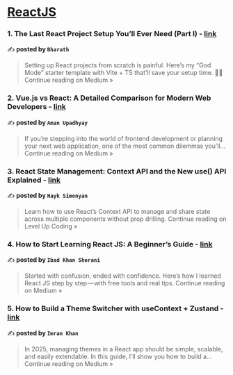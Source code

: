 
<h1><a href=https://medium.com/tag/reactjs/recommended target="_blank" rel="noopener noreferrer">ReactJS</a></h1>
<h3>1. The Last React Project Setup You’ll Ever Need (Part I) - <a href="https://medium.com/@bharath0292/the-last-react-project-setup-youll-ever-need-part-i-91b05df20333?source=rss------reactjs-5" target="_blank" rel="noopener noreferrer">link</a></h3>

✍️ **posted by `Bharath`**

<blockquote>Setting up React projects from scratch is painful. Here’s my “God Mode” starter template with Vite + TS that’ll save your setup time. 🚀🚀
Continue reading on Medium »</blockquote>

<h3>2.  Vue.js vs React: A Detailed Comparison for Modern Web Developers - <a href="https://medium.com/@aman2833617/vue-js-vs-react-a-detailed-comparison-for-modern-web-developers-e51d6ca46eb8?source=rss------reactjs-5" target="_blank" rel="noopener noreferrer">link</a></h3>

✍️ **posted by `Aman Upadhyay`**

<blockquote>If you’re stepping into the world of frontend development or planning your next web application, one of the most common dilemmas you’ll…
Continue reading on Medium »</blockquote>

<h3>3. React State Management: Context API and the New use() API Explained - <a href="https://levelup.gitconnected.com/react-state-management-context-api-and-the-new-use-api-explained-e583eeba1090?source=rss------reactjs-5" target="_blank" rel="noopener noreferrer">link</a></h3>

✍️ **posted by `Hayk Simonyan`**

<blockquote>Learn how to use React’s Context API to manage and share state across multiple components without prop drilling.
Continue reading on Level Up Coding »</blockquote>

<h3>4. How to Start Learning React JS: A Beginner’s Guide - <a href="https://medium.com/@ibadkhansherani/how-to-start-learning-react-js-a-beginners-guide-4969028b2df6?source=rss------reactjs-5" target="_blank" rel="noopener noreferrer">link</a></h3>

✍️ **posted by `Ibad Khan Sherani`**

<blockquote>Started with confusion, ended with confidence. Here’s how I learned React JS step by step — with free tools and real tips.
Continue reading on Medium »</blockquote>

<h3>5. How to Build a Theme Switcher with useContext + Zustand - <a href="https://imrankhani.medium.com/how-to-build-a-theme-switcher-with-usecontext-zustand-50797ff41886?source=rss------reactjs-5" target="_blank" rel="noopener noreferrer">link</a></h3>

✍️ **posted by `Imran Khan`**

<blockquote>In 2025, managing themes in a React app should be simple, scalable, and easily extendable. In this guide, I’ll show you how to build a…
Continue reading on Medium »</blockquote>

